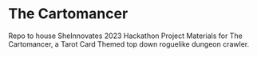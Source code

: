 # The Cartomancer
Repo to house SheInnovates 2023 Hackathon Project Materials for The Cartomancer, a Tarot Card Themed top down roguelike dungeon crawler.
